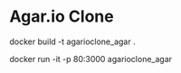 Agar.io Clone
=============

docker build -t agarioclone_agar .

docker run -it -p 80:3000 agarioclone_agar
